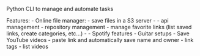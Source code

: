 Python CLI to manage and automate tasks

Features:
    - Online file manager:
        - save files in a S3 server
        - 
    - api management
    - repository management
    - manage favorite links (list saved links, create categories, etc...)
        - 
    - Spotify features
    - Guitar setups
    - Save YouTube videos
        - paste link and automatically save name and owner
        - link tags
        - list videos

